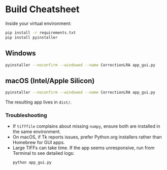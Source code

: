 # Build Cheatsheet

Inside your virtual environment:

```bash
pip install -r requirements.txt
pip install pyinstaller
```

## Windows
```bash
pyinstaller --noconfirm --windowed --name CorrectionLRA app_gui.py
```

## macOS (Intel/Apple Silicon)
```bash
pyinstaller --noconfirm --windowed --name CorrectionLRA app_gui.py
```
The resulting app lives in `dist/`.

### Troubleshooting
- If `tifffile` complains about missing `numpy`, ensure both are installed in the same environment.
- On macOS, if Tk reports issues, prefer Python.org installers rather than Homebrew for GUI apps.
- Large TIFFs can take time. If the app seems unresponsive, run from Terminal to see detailed logs:
  ```bash
  python app_gui.py
  ```
